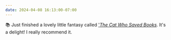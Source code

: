```yaml
---
date: 2024-04-08 16:13:00-07:00
---
```

📚 Just finished a lovely little fantasy called ['*The Cat Who Saved Books*](https://multoghost.wordpress.com/2024/04/08/the-cat-who-saved-books/). It's a delight! I really recommend it.